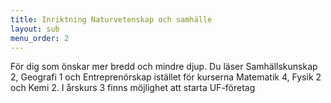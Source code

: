 ```yaml
---
title: Inriktning Naturvetenskap och samhälle
layout: sub
menu_order: 2
---
```


För dig som önskar mer bredd och mindre djup. Du läser Samhällskunskap 2, Geografi 1 och Entreprenörskap istället för kurserna Matematik 4, Fysik 2 och Kemi 2. I årskurs 3 finns möjlighet att starta UF-företag
